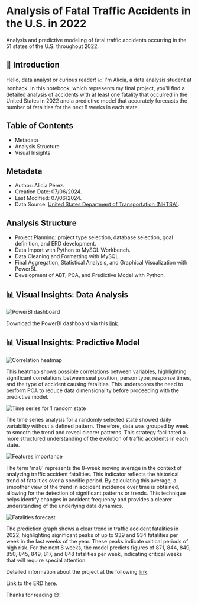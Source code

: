 # Analysis of Fatal Traffic Accidents in the U.S. in 2022

Analysis and predictive modeling of fatal traffic accidents occurring in the 51 states of the U.S. throughout 2022.

## 👋 Introduction

Hello, data analyst or curious reader! 📈 I'm Alicia, a data analysis student at Ironhack. In this notebook, which represents my final project, you'll find a detailed analysis of accidents with at least one fatality that occurred in the United States in 2022 and a predictive model that accurately forecasts the number of fatalities for the next 8 weeks in each state.

## Table of Contents

- Metadata
- Analysis Structure
- Visual Insights

## Metadata

- Author: Alicia Pérez.
- Creation Date: 07/06/2024.
- Last Modified: 07/06/2024.
- Data Source: <a href= "https://www.nhtsa.gov/file-downloads?p=nhtsa/downloads/FARS/2022/National/">United States Department of Transportation (NHTSA)</a>.

## Analysis Structure

- Project Planning: project type selection, database selection, goal definition, and ERD development.
- Data Import with Python to MySQL Workbench.
- Data Cleaning and Formatting with MySQL.
- Final Aggregation, Statistical Analysis, and Graphical Visualization with PowerBI.
- Development of ABT, PCA, and Predictive Model with Python.

## 📊 Visual Insights: Data Analysis

![PowerBI dashboard](https://github.com/alicia-perez-diez/final_project/blob/main/images/dashboard.gif)

Download the PowerBI dashboard via this <a href="(https://drive.google.com/file/d/1tNa_nt9-yHBv2XsX27upeD5dxSDrV-nV/view?usp=drive_link)">link</a>.

## 📊 Visual Insights: Predictive Model

![Correlation heatmap](https://github.com/alicia-perez-diez/final_project/blob/main/images/correlation_heatmap.gif)

This heatmap shows possible correlations between variables, highlighting significant correlations between seat position, person type, response times, and the type of accident causing fatalities. This underscores the need to perform PCA to reduce data dimensionality before proceeding with the predictive model.

![Time series for 1 random state](https://drive.google.com/uc?export=view&id=1_3nYQxFsc6YUbA4D_e4ykrMIoVvEMPhW)

The time series analysis for a randomly selected state showed daily variability without a defined pattern. Therefore, data was grouped by week to smooth the trend and reveal clearer patterns. This strategy facilitated a more structured understanding of the evolution of traffic accidents in each state.

![Features importance](https://drive.google.com/uc?export=view&id=1DIG-oZtVGaTHg0E8w5Q-qp8SMmObcASZ)

The term 'ma8' represents the 8-week moving average in the context of analyzing traffic accident fatalities. This indicator reflects the historical trend of fatalities over a specific period. By calculating this average, a smoother view of the trend in accident incidence over time is obtained, allowing for the detection of significant patterns or trends. This technique helps identify changes in accident frequency and provides a clearer understanding of the underlying data dynamics.

![Fatalities forecast](https://drive.google.com/uc?export=view&id=1vZsqLiPsbykqSfg6T_Qj5F2Rz0xN53Z4)

The prediction graph shows a clear trend in traffic accident fatalities in 2022, highlighting significant peaks of up to 939 and 934 fatalities per week in the last weeks of the year. These peaks indicate critical periods of high risk. For the next 8 weeks, the model predicts figures of 871, 844, 849, 850, 845, 849, 817, and 848 fatalities per week, indicating critical weeks that will require special attention.

Detailed information about the project at the following <a href="https://docs.google.com/presentation/d/1AKr2wNU-6pMedlli2poKJx5BKxoEVtAbk5RP1vD4Xw8/edit?usp=sharing">link</a>.

Link to the ERD <a href="https://docs.google.com/presentation/d/1WEghHFbpD1ldkTyGZPo3oXcFeZM19uF5/edit?usp=sharing">here</a>.

Thanks for reading 😊!